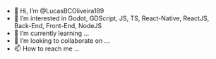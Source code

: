 - 👋 Hi, I’m @LucasBCOliveira189
- 👀 I’m interested in Godot, GDScript, JS, TS, React-Native, ReactJS, Back-End, Front-End, NodeJS
- 🌱 I’m currently learning ...
- 💞️ I’m looking to collaborate on ...
- 📫 How to reach me ...

<!---
LucasBCOliveira189/LucasBCOliveira189 is a ✨ special ✨ repository because its `README.md` (this file) appears on your GitHub profile.
You can click the Preview link to take a look at your changes.
--->
